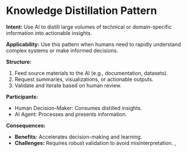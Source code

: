# Knowledge Distillation Pattern

**Intent:**
Use AI to distill large volumes of technical or domain-specific information into actionable insights.

**Applicability:**
Use this pattern when humans need to rapidly understand complex systems or make informed decisions.

**Structure:**
1. Feed source materials to the AI (e.g., documentation, datasets).
2. Request summaries, visualizations, or actionable outputs.
3. Validate and iterate based on human review.

**Participants:**
- Human Decision-Maker: Consumes distilled insights.
- AI Agent: Processes and presents information.

**Consequences:**
- **Benefits:** Accelerates decision-making and learning.
- **Challenges:** Requires robust validation to avoid misinterpretation.
,
